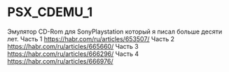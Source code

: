 # PSX_CDEMU_1

Эмулятор CD-Rom для SonyPlaystation который я писал больше десяти лет.
Часть 1 https://habr.com/ru/articles/653507/
Часть 2 https://habr.com/ru/articles/665660/
Часть 3 https://habr.com/ru/articles/666296/
Часть 4 https://habr.com/ru/articles/666976/
